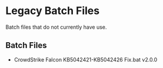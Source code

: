# Legacy Batch Files
Batch files that do not currently have use.

## Batch Files
- CrowdStrike Falcon KB5042421-KB5042426 Fix.bat v2.0.0
